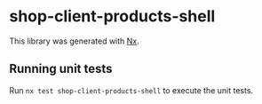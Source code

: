 # shop-client-products-shell

This library was generated with [Nx](https://nx.dev).

## Running unit tests

Run `nx test shop-client-products-shell` to execute the unit tests.
